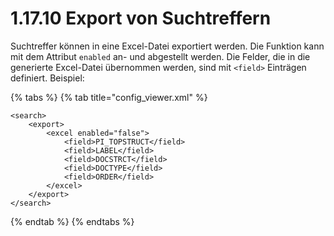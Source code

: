 # 1.17.10 Export von Suchtreffern

Suchtreffer können in eine Excel-Datei exportiert werden. Die Funktion kann mit dem Attribut `enabled` an- und abgestellt werden. Die Felder, die in die generierte Excel-Datei übernommen werden, sind mit `<field>` Einträgen definiert. Beispiel:

{% tabs %}
{% tab title="config\_viewer.xml" %}
```markup
<search>
    <export>
        <excel enabled="false">
            <field>PI_TOPSTRUCT</field>
            <field>LABEL</field>
            <field>DOCSTRCT</field>
            <field>DOCTYPE</field>
            <field>ORDER</field>
        </excel>
    </export>
</search>
```
{% endtab %}
{% endtabs %}

